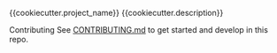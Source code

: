 {{cookiecutter.project_name}}
{{cookiecutter.description}}

Contributing
See [CONTRIBUTING.md](CONTRIBUTING.md) to get started and develop in this repo.